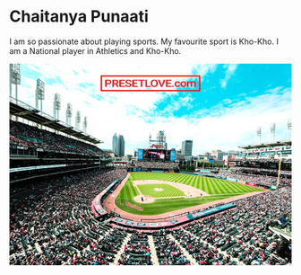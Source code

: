 # Chaitanya Punaati #
I am so passionate about playing sports. My favourite sport is Kho-Kho. I am a National player in Athletics and Kho-Kho. 

![Image](https://github.com/ChaitanyaPunaati/assignment2_Punaati/blob/main/Pictures/Sport-PresetLove-Featured-1.jpg)
